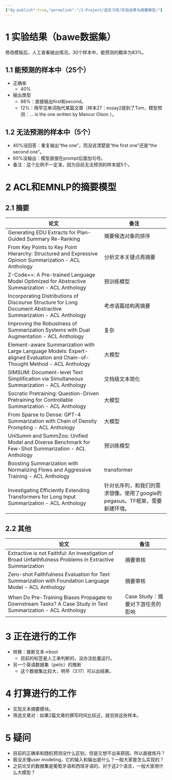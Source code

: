 ```yaml
---
{"dg-publish":true,"permalink":"/1-Project/语言习得/实验结果与摘要模型/"}
---
```


# 1 实验结果（bawe数据集）
修改模板后，人工查看输出情况。30个样本中，能预测的概率为83%。
## 1.1 能预测的样本中（25个）
- 正确率
	- 40%
- 输出类型
	- 88%：直接输出first和second。
	- 12%：用罕见单词指代某篇文章（样本27：essay2提到了Tom，模型预测：... is the one written by Mancur Olson ）。
## 1.2 无法预测的样本中（5个）
- 40%没回答：重复输出“the one”，而没说清楚是“the first one”还是“the second one”。
- 60%没输出：模型直接在prompt后面加句号。
- 备注：这个比例不一定准，因为目前无法预测的样本就5个。
# 2 ACL和EMNLP的摘要模型
## 2.1 摘要
| 论文                                                                                                                            | 备注                                            |
|-------------------------------------------------------------------------------------------------------------------------------|-----------------------------------------------|
| Generating EDU Extracts for Plan-Guided Summary Re-Ranking                                                                    | 摘要候选对象的排序                                     |
| From Key Points to Key Point Hierarchy: Structured and Expressive Opinion Summarization - ACL Anthology                       | 分析文本关键点再摘要                                    |
| Z-Code++: A Pre-trained Language Model Optimized for Abstractive Summarization - ACL Anthology                                | 预训练模型                                         |
| Incorporating Distributions of Discourse Structure for Long Document Abstractive Summarization - ACL Anthology                | 考虑语篇结构再摘要                                     |
| Improving the Robustness of Summarization Systems with Dual Augmentation - ACL Anthology                                      | 复杂                                            |
| Element-aware Summarization with Large Language Models: Expert-aligned Evaluation and Chain-of-Thought Method - ACL Anthology | 大模型                                           |
| SIMSUM: Document-level Text Simplification via Simultaneous Summarization - ACL Anthology                                     | 文档级文本简化                                       |
| Socratic Pretraining: Question-Driven Pretraining for Controllable Summarization - ACL Anthology                              | 大模型                                           |
| From Sparse to Dense: GPT-4 Summarization with Chain of Density Prompting - ACL Anthology                                     | 大模型                                           |
| UniSumm and SummZoo: Unified Model and Diverse Benchmark for Few-Shot Summarization - ACL Anthology                           | 预训练模型                                         |
| Boosting Summarization with Normalizing Flows and Aggressive Training - ACL Anthology                                         | transformer                                   |
| Investigating Efficiently Extending Transformers for Long Input Summarization - ACL Anthology                                 | 针对长序列，和我们的需求很像。使用了google的pegasus。TF框架，需要新建环境。 |
## 2.2 其他
| 论文                                                                                                            | 备注                    |
|---------------------------------------------------------------------------------------------------------------|-----------------------|
| Extractive is not Faithful: An Investigation of Broad Unfaithfulness Problems in Extractive Summarization     | 摘要审核                  |
| Zero-shot Faithfulness Evaluation for Text Summarization with Foundation Language Model - ACL Anthology       | 摘要审核                  |
| When Do Pre-Training Biases Propagate to Downstream Tasks? A Case Study in Text Summarization - ACL Anthology | Case Study：摘要对下游任务的影响 |
# 3 正在进行的工作
- 转换：推断文本->bool
	- 目前的标签是人工来判断的，没办法批量运行。
- 另一个英语数据集（pelic）的推断
	- 这个数据集比较大，明早（3.17）可以出结果。
# 4 打算进行的工作
- 实现文本摘要模块。
- 筛选文章对：如果2篇文章的撰写时间比较近，就去除这些样本。
# 5 疑问
- 目前的正确率和随机预测没什么区别，但是又想不出来原因，所以直接炼丹？
- 我没太懂user modeling，它的输入和输出是什么？一般大家是怎么实现的？
- 之前论文的数据集是葡萄牙语和西班牙语的。对于这2个语言，一般大家用什么大模型？
